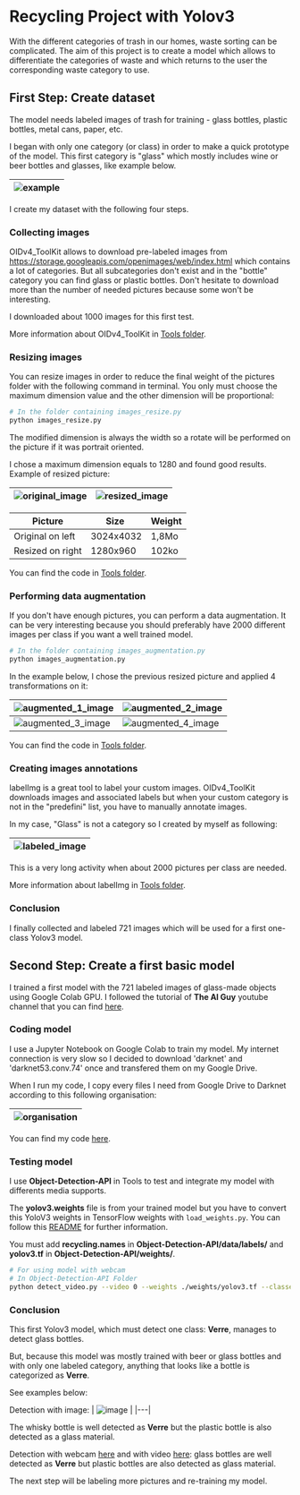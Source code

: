 # Recycling Project with Yolov3
With the different categories of trash in our homes, waste sorting can be complicated. The aim of this project is to create a model which allows to differentiate 
the categories of waste and which returns to the user the corresponding waste category to use.


## First Step: Create dataset
The model needs labeled images of trash for training - glass bottles, plastic bottles, metal cans, paper, etc.

I began with only one category (or class) in order to make a quick prototype of the model. This first category is "glass" which mostly includes wine or beer bottles and glasses, like example below.


| ![example](https://github.com/nicolas-szb/Recycling_project/blob/master/data/presentation/example.jpg) |
|---|


I create my dataset with the following four steps.

### Collecting images
OIDv4_ToolKit allows to download pre-labeled images from https://storage.googleapis.com/openimages/web/index.html which contains a lot of categories. 
But all subcategories don't exist and in the "bottle" category you can find glass or plastic bottles.
Don't hesitate to download more than the number of needed pictures because some won't be interesting.

I downloaded about 1000 images for this first test.

More information about OIDv4_ToolKit in [Tools folder](https://github.com/nicolas-szb/Recycling_project/tree/master/Tools).

### Resizing images
You can resize images in order to reduce the final weight of the pictures folder with the following command in terminal. You only must choose the maximum dimension value and the other dimension will be proportional:
```bash
# In the folder containing images_resize.py
python images_resize.py
```

The modified dimension is always the width so a rotate will be performed on the picture if it was portrait oriented.

I chose a maximum dimension equals to 1280 and found good results.<br/>
Example of resized picture:

| ![original_image](https://github.com/nicolas-szb/Recycling_project/blob/master/data/presentation/original_image.jpeg) | ![resized_image](https://github.com/nicolas-szb/Recycling_project/blob/master/data/presentation/resized_image.jpeg) |
|---|---|


| Picture | Size | Weight |
|---|---|---|
| Original on left | 3024x4032 | 1,8Mo |
| Resized on right | 1280x960 | 102ko |

You can find the code in [Tools folder](https://github.com/nicolas-szb/Recycling_project/blob/master/Tools/images_resize.py).

### Performing data augmentation
If you don't have enough pictures, you can perform a data augmentation. It can be very interesting because you should preferably have 2000 different images per class if you want a well trained model. 
```bash
# In the folder containing images_augmentation.py
python images_augmentation.py
```

In the example below, I chose the previous resized picture and applied 4 transformations on it:

| ![augmented_1_image](https://github.com/nicolas-szb/Recycling_project/blob/master/data/presentation/augmented_1_image.jpg) | ![augmented_2_image](https://github.com/nicolas-szb/Recycling_project/blob/master/data/presentation/augmented_2_image.jpg) |
|---|---|
| ![augmented_3_image](https://github.com/nicolas-szb/Recycling_project/blob/master/data/presentation/augmented_3_image.jpg) | ![augmented_4_image](https://github.com/nicolas-szb/Recycling_project/blob/master/data/presentation/augmented_4_image.jpg) |


You can find the code in [Tools folder](https://github.com/nicolas-szb/Recycling_project/blob/master/Tools/images_augmentation.py).

### Creating images annotations
labelImg is a great tool to label your custom images. OIDv4_ToolKit downloads images and associated labels but when your custom category is not in the "predefini" list, you have to manually annotate images.

In my case, "Glass" is not a category so I created by myself as following:

| ![labeled_image](https://github.com/nicolas-szb/Recycling_project/blob/master/data/presentation/labeled_image.jpeg) |
|---|


This is a very long activity when about 2000 pictures per class are needed.

More information about labelImg in [Tools folder](https://github.com/nicolas-szb/Recycling_project/tree/master/Tools).

### Conclusion
I finally collected and labeled 721 images which will be used for a first one-class Yolov3 model.


## Second Step: Create a first basic model
I trained a first model with the 721 labeled images of glass-made objects using Google Colab GPU. I followed the tutorial of **The AI Guy** youtube channel that you can find [here](https://www.youtube.com/watch?v=10joRJt39Ns&t=1356s&ab_channel=TheAIGuy).

### Coding model
I use a Jupyter Notebook on Google Colab to train my model. My internet connection is very slow so I decided to download 'darknet' and 'darknet53.conv.74' once and transfered them on my Google Drive.

When I run my code, I copy every files I need from Google Drive to Darknet according to this following organisation:

| ![organisation](https://github.com/nicolas-szb/Recycling_project/blob/master/data/presentation/darknet_organisation.png) |
|---|

You can find my code [here](https://github.com/nicolas-szb/Recycling_project/blob/master/recycling.ipynb). 

### Testing model
I use **Object-Detection-API** in Tools to test and integrate my model with differents media supports.

The **yolov3.weights** file is from your trained model but you have to convert this YoloV3 weights in TensorFlow weights with ```load_weights.py```.
You can follow this [README](https://github.com/nicolas-szb/Recycling_project/blob/master/Tools/Object-Detection-API/README.md) for further information.

You must add **recycling.names** in **Object-Detection-API/data/labels/** and **yolov3.tf** in **Object-Detection-API/weights/**.

```bash
# For using model with webcam
# In Object-Detection-API Folder
python detect_video.py --video 0 --weights ./weights/yolov3.tf --classes ./data/labels/recycling.names --num_classes 1
```

### Conclusion
This first Yolov3 model, which must detect one class: **Verre**, manages to detect glass bottles.

But, because this model was mostly trained with beer or glass bottles and with only one labeled category, anything that looks like a bottle is categorized as **Verre**.

See examples below:

Detection with image:
| ![image](https://github.com/nicolas-szb/Recycling_project/blob/master/data/detections/image_test.jpg) |
|---|

The whisky bottle is well detected as **Verre** but the plastic bottle is also detected as a glass material.

Detection with webcam [here](https://youtu.be/Wt54odn6MkI) and with video [here](https://youtu.be/FaBtADVh6hQ): glass bottles are well detected as **Verre** but plastic bottles are also detected as glass material.

The next step will be labeling more pictures and re-training my model.
